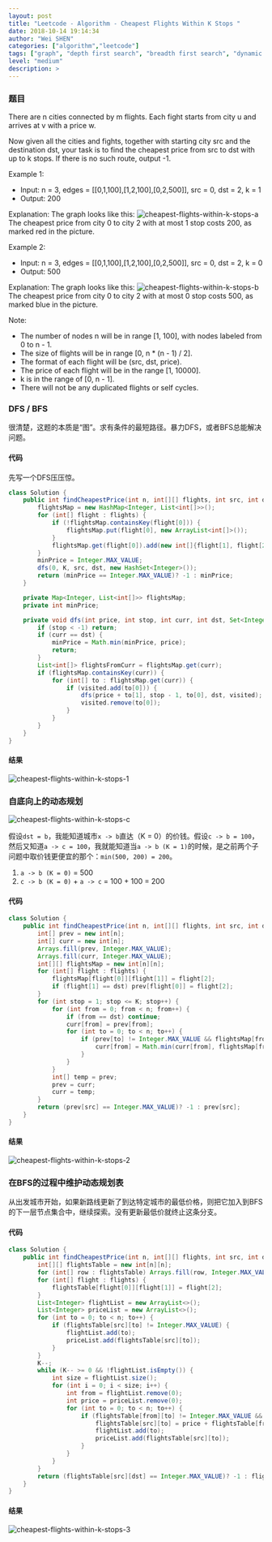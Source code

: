 ```yaml
---
layout: post
title: "Leetcode - Algorithm - Cheapest Flights Within K Stops "
date: 2018-10-14 19:14:34
author: "Wei SHEN"
categories: ["algorithm","leetcode"]
tags: ["graph", "depth first search", "breadth first search", "dynamic programming", "dijkstra", "bellman ford"]
level: "medium"
description: >
---
```


### 题目
There are n cities connected by m flights. Each fight starts from city u and arrives at v with a price w.

Now given all the cities and fights, together with starting city src and the destination dst, your task is to find the cheapest price from src to dst with up to k stops. If there is no such route, output -1.

Example 1:
* Input: n = 3, edges = [[0,1,100],[1,2,100],[0,2,500]], src = 0, dst = 2, k = 1
* Output: 200

Explanation:
The graph looks like this:
![cheapest-flights-within-k-stops-a](/images/leetcode/cheapest-flights-within-k-stops-a.png)
The cheapest price from city 0 to city 2 with at most 1 stop costs 200, as marked red in the picture.

Example 2:
* Input: n = 3, edges = [[0,1,100],[1,2,100],[0,2,500]], src = 0, dst = 2, k = 0
* Output: 500

Explanation:
The graph looks like this:
![cheapest-flights-within-k-stops-b](/images/leetcode/cheapest-flights-within-k-stops-b.png)
The cheapest price from city 0 to city 2 with at most 0 stop costs 500, as marked blue in the picture.

Note:
* The number of nodes n will be in range [1, 100], with nodes labeled from 0 to n - 1.
* The size of flights will be in range [0, n * (n - 1) / 2].
* The format of each flight will be (src, dst, price).
* The price of each flight will be in the range [1, 10000].
* k is in the range of [0, n - 1].
* There will not be any duplicated flights or self cycles.

### DFS / BFS
很清楚，这题的本质是“图”。求有条件的最短路径。暴力DFS，或者BFS总能解决问题。

#### 代码
先写一个DFS压压惊。
```java
class Solution {
    public int findCheapestPrice(int n, int[][] flights, int src, int dst, int K) {
        flightsMap = new HashMap<Integer, List<int[]>>();
        for (int[] flight : flights) {
            if (!flightsMap.containsKey(flight[0])) {
                flightsMap.put(flight[0], new ArrayList<int[]>());
            }
            flightsMap.get(flight[0]).add(new int[]{flight[1], flight[2]});
        }
        minPrice = Integer.MAX_VALUE;
        dfs(0, K, src, dst, new HashSet<Integer>());
        return (minPrice == Integer.MAX_VALUE)? -1 : minPrice;
    }

    private Map<Integer, List<int[]>> flightsMap;
    private int minPrice;

    private void dfs(int price, int stop, int curr, int dst, Set<Integer> visited) {
        if (stop < -1) return;
        if (curr == dst) {
            minPrice = Math.min(minPrice, price);
            return;
        }
        List<int[]> flightsFromCurr = flightsMap.get(curr);
        if (flightsMap.containsKey(curr)) {
            for (int[] to : flightsMap.get(curr)) {
                if (visited.add(to[0])) {
                    dfs(price + to[1], stop - 1, to[0], dst, visited);
                    visited.remove(to[0]);
                }
            }
        }
    }
}
```

#### 结果
![cheapest-flights-within-k-stops-1](/images/leetcode/cheapest-flights-within-k-stops-1.png)


### 自底向上的动态规划
![cheapest-flights-within-k-stops-c](/images/leetcode/cheapest-flights-within-k-stops-c.png)

假设`dst = b`，我能知道城市`x -> b`直达（K = 0）的价钱。假设`c -> b = 100`，然后又知道`a -> c = 100`，我就能知道当`a -> b (K = 1)`的时候，是之前两个子问题中取价钱更便宜的那个：`min(500, 200) = 200`。
1. `a -> b (K = 0)` = 500
2. `c -> b (K = 0)` + `a -> c` = 100 + 100 = 200

#### 代码
```java
class Solution {
    public int findCheapestPrice(int n, int[][] flights, int src, int dst, int K) {
        int[] prev = new int[n];
        int[] curr = new int[n];
        Arrays.fill(prev, Integer.MAX_VALUE);
        Arrays.fill(curr, Integer.MAX_VALUE);
        int[][] flightsMap = new int[n][n];
        for (int[] flight : flights) {
            flightsMap[flight[0]][flight[1]] = flight[2];
            if (flight[1] == dst) prev[flight[0]] = flight[2];
        }
        for (int stop = 1; stop <= K; stop++) {
            for (int from = 0; from < n; from++) {
                if (from == dst) continue;
                curr[from] = prev[from];
                for (int to = 0; to < n; to++) {
                    if (prev[to] != Integer.MAX_VALUE && flightsMap[from][to] != 0) {
                        curr[from] = Math.min(curr[from], flightsMap[from][to] + prev[to]);
                    }
                }
            }
            int[] temp = prev;
            prev = curr;
            curr = temp;
        }
        return (prev[src] == Integer.MAX_VALUE)? -1 : prev[src];
    }
}
```

#### 结果
![cheapest-flights-within-k-stops-2](/images/leetcode/cheapest-flights-within-k-stops-2.png)


### 在BFS的过程中维护动态规划表
从出发城市开始，如果新路线更新了到达特定城市的最低价格，则把它加入到BFS的下一层节点集合中，继续探索。没有更新最低价就终止这条分支。

#### 代码
```java
class Solution {
    public int findCheapestPrice(int n, int[][] flights, int src, int dst, int K) {
        int[][] flightsTable = new int[n][n];
        for (int[] row : flightsTable) Arrays.fill(row, Integer.MAX_VALUE);
        for (int[] flight : flights) {
            flightsTable[flight[0]][flight[1]] = flight[2];
        }
        List<Integer> flightList = new ArrayList<>();
        List<Integer> priceList = new ArrayList<>();
        for (int to = 0; to < n; to++) {
            if (flightsTable[src][to] != Integer.MAX_VALUE) {
                flightList.add(to);
                priceList.add(flightsTable[src][to]);
            }
        }
        K--;
        while (K-- >= 0 && !flightList.isEmpty()) {
            int size = flightList.size();
            for (int i = 0; i < size; i++) {
                int from = flightList.remove(0);
                int price = priceList.remove(0);
                for (int to = 0; to < n; to++) {
                    if (flightsTable[from][to] != Integer.MAX_VALUE && price + flightsTable[from][to] < flightsTable[src][to]) {
                        flightsTable[src][to] = price + flightsTable[from][to];
                        flightList.add(to);
                        priceList.add(flightsTable[src][to]);
                    }
                }
            }
        }
        return (flightsTable[src][dst] == Integer.MAX_VALUE)? -1 : flightsTable[src][dst];
    }
}
```

#### 结果
![cheapest-flights-within-k-stops-3](/images/leetcode/cheapest-flights-within-k-stops-3.png)
